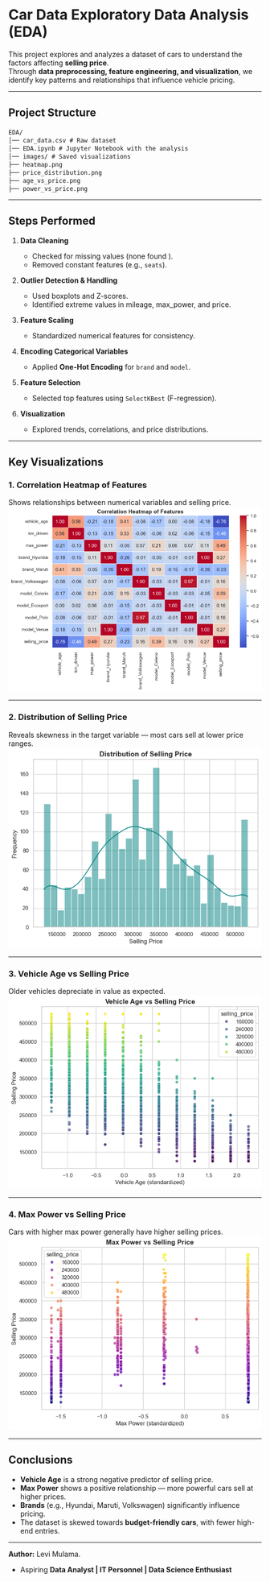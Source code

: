 #  Car Data Exploratory Data Analysis (EDA)

This project explores and analyzes a dataset of cars to understand the factors affecting **selling price**.  
Through **data preprocessing, feature engineering, and visualization**, we identify key patterns and relationships that influence vehicle pricing.

---

##  Project Structure

```
EDA/
│── car_data.csv # Raw dataset
│── EDA.ipynb # Jupyter Notebook with the analysis
│── images/ # Saved visualizations
├── heatmap.png
├── price_distribution.png
├── age_vs_price.png
├── power_vs_price.png
```

---

## Steps Performed

1. **Data Cleaning**
   - Checked for missing values (none found ).
   - Removed constant features (e.g., `seats`).

2. **Outlier Detection & Handling**
   - Used boxplots and Z-scores.
   - Identified extreme values in mileage, max_power, and price.

3. **Feature Scaling**
   - Standardized numerical features for consistency.

4. **Encoding Categorical Variables**
   - Applied **One-Hot Encoding** for `brand` and `model`.

5. **Feature Selection**
   - Selected top features using `SelectKBest` (F-regression).

6. **Visualization**
   - Explored trends, correlations, and price distributions.

---

##  Key Visualizations

### 1. Correlation Heatmap of Features  
Shows relationships between numerical variables and selling price.  
![Correlation Heatmap](images/heatmap.png)

---

### 2. Distribution of Selling Price  
Reveals skewness in the target variable — most cars sell at lower price ranges.  
![Selling Price Distribution](images/price_distribution.png)

---

### 3. Vehicle Age vs Selling Price  
Older vehicles depreciate in value as expected.  
![Vehicle Age vs Selling Price](images/age_vs_price.png)

---

### 4. Max Power vs Selling Price  
Cars with higher max power generally have higher selling prices.  
![Max Power vs Selling Price](images/power_vs_price.png)

---

## Conclusions

- **Vehicle Age** is a strong negative predictor of selling price.  
- **Max Power** shows a positive relationship — more powerful cars sell at higher prices.  
- **Brands** (e.g., Hyundai, Maruti, Volkswagen) significantly influence pricing.  
- The dataset is skewed towards **budget-friendly cars**, with fewer high-end entries.  

---

**Author:**  Levi Mulama.
- Aspiring **Data Analyst | IT Personnel | Data Science Enthusiast**
